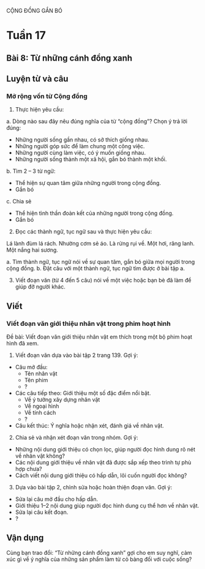 CỘNG ĐỒNG GẮN BÓ

# Tuần 17
## Bài 8: Từ những cánh đồng xanh

## Luyện từ và câu

### Mở rộng vốn từ Cộng đồng

1. Thực hiện yêu cầu:

a. Dòng nào sau đây nêu đúng nghĩa của từ “cộng đồng”?
Chọn ý trả lời đúng:
- Những người sống gần nhau, có sở thích giống nhau.
- Những người góp sức để làm chung một công việc.
- Những người cùng làm việc, có ý muốn giống nhau.
- Những người sống thành một xã hội, gắn bó thành một khối.

b. Tìm 2 – 3 từ ngữ:
- Thể hiện sự quan tâm giữa những người trong cộng đồng.
- Gắn bó

c. Chia sẻ
- Thể hiện tình thần đoàn kết của những người trong cộng đồng.
- Gắn bó

2. Đọc các thành ngữ, tục ngữ sau và thực hiện yêu cầu:

Lá lành đùm lá rách.
Nhường cơm sẻ áo.
Là rừng rụi về.
Một hơi, răng lanh.
Một nắng hai sương.

a. Tìm thành ngữ, tục ngữ nói về sự quan tâm, gắn bó giữa mọi người trong cộng đồng.
b. Đặt câu với một thành ngữ, tục ngữ tìm được ở bài tập a.

3. Viết đoạn văn (từ 4 đến 5 câu) nói về một việc hoặc bạn bè đã làm để giúp đỡ người khác.

## Viết

### Viết đoạn văn giới thiệu nhân vật trong phim hoạt hình

Đề bài: Viết đoạn văn giới thiệu nhân vật em thích trong một bộ phim hoạt hình đã xem.

1. Viết đoạn văn dựa vào bài tập 2 trang 139.
Gợi ý:
- Câu mở đầu:
    - Tên nhân vật
    - Tên phim
    - ?
- Các câu tiếp theo: Giới thiệu một số đặc điểm nổi bật.
    - Về ý tưởng xây dựng nhân vật
    - Về ngoại hình
    - Về tính cách
    - ?
- Câu kết thúc: Ý nghĩa hoặc nhận xét, đánh giá về nhân vật.

2. Chia sẻ và nhận xét đoạn văn trong nhóm.
Gợi ý:
- Những nội dung giới thiệu có chọn lọc, giúp người đọc hình dung rõ nét về nhân vật không?
- Các nội dung giới thiệu về nhân vật đã được sắp xếp theo trình tự phù hợp chưa?
- Cách viết nội dung giới thiệu có hấp dẫn, lôi cuốn người đọc không?

3. Dựa vào bài tập 2, chỉnh sửa hoặc hoàn thiện đoạn văn.
Gợi ý:
- Sửa lại câu mở đầu cho hấp dẫn.
- Giới thiệu 1–2 nội dung giúp người đọc hình dung cụ thể hơn về nhân vật.
- Sửa lại câu kết đoạn.
- ?

## Vận dụng

Cùng bạn trao đổi: “Từ những cánh đồng xanh” gợi cho em suy nghĩ, cảm xúc gì về ý nghĩa của những sản phẩm làm từ cỏ bàng đối với cuộc sống?

